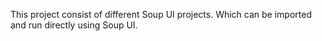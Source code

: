 This project consist of different Soup UI projects. Which can be imported and run directly using Soup UI.